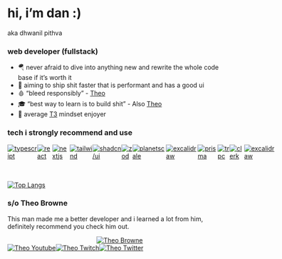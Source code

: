 # hi, i’m dan :)

aka dhwanil pithva

### web developer (fullstack)

- 🪂 never afraid to dive into anything new and rewrite the whole code base if it’s worth it
- 🚀 aiming to ship shit faster that is performant and has a good ui
- 🩸 “bleed responsibly” - [Theo](https://github.com/t3dotgg)
- 🎓 “best way to learn is to build shit” - Also [Theo](https://github.com/t3dotgg)
- 🗿 average [T3](https://create.t3.gg) mindset enjoyer

### tech i strongly recommend and use
<div style="display: flex;">
  <a href="https://www.typescriptlang.org"><img src="https://raw.githubusercontent.com/danielcranney/readme-generator/main/public/icons/skills/typescript-colored.svg" width="48" height="48" alt="typescript" /></a>
  <a href="https://react.dev"><img src="https://raw.githubusercontent.com/danielcranney/readme-generator/main/public/icons/skills/react-colored.svg" width="48" height="48" alt="react" /></a>
  <a href="https://nextjs.org"><img src="https://raw.githubusercontent.com/danielcranney/readme-generator/main/public/icons/skills/nextjs-colored-dark.svg" width="48" height="48" alt="nextjs" /></a>
  <a href="https://tanstack.com/query"><img src="https://raw.githubusercontent.com/AndersDJohnson/AndersDJohnson/master/images/react-query.svg" width="48" height="48" alt="react query" /></a>
  <a href=""><img src="https://raw.githubusercontent.com/danielcranney/readme-generator/main/public/icons/skills/tailwindcss-colored.svg" width="48" height="48" alt="tailwind" /></a>
  <a href="https://ui.shadcn.com"><img src="https://ui.shadcn.com/favicon.ico" width="48" height="48" alt="shadcn/ui" /></a>
  <a href="https://zod.dev"><img src="https://zod.dev/logo.svg" width="48" height="48" alt="zod" /></a>
  <a href="https://planetscale.com"><img src="https://avatars.githubusercontent.com/u/35612527?s=200&v=4" width="48" height="48" alt="planetscale" /></a>
  <a href="https://orm.drizzle.team"><img src="https://avatars.githubusercontent.com/u/108468352?s=200&v=4" width="48" height="48" alt="excalidraw" /></a>
  <a href="https://www.prisma.io"><img src="https://avatars.githubusercontent.com/u/17219288?s=200&v=4" width="48" height="48" alt="prisma" /></a>
  <a href="https://trpc.io"><img src="https://avatars.githubusercontent.com/u/78011399?s=200&v=4" width="48" height="48" alt="trpc" /></a>
  <a href="https://clerk.com"><img src="https://avatars.githubusercontent.com/u/49538330?s=200&v=4" width="48" height="48" alt="clerk" /></a>
  <a href="https://excalidraw.com"><img src="https://excalidraw.com/favicon.ico" width="48" height="48" alt="excalidraw" /></a>
</div>

<br/>

[![Top Langs](https://github-readme-stats.vercel.app/api/top-langs/?username=danpiths&layout=compact&theme=dark)](https://github.com/anuraghazra/github-readme-stats)

### s/o Theo Browne
This man made me a better developer and i learned a lot from him, definitely recommend you check him out.
<div align="center">
  <a href="https://github.com/t3dotgg"><img src="https://avatars.githubusercontent.com/u/6751787?v=4" width="96" height="96" alt="Theo Browne" /></a>
</div>
<div align="center" style="display: flex;">
  <a href="https://www.youtube.com/c/theobrowne1017"><img src="https://raw.githubusercontent.com/danielcranney/readme-generator/main/public/icons/socials/youtube.svg" width="32" height="32" alt="Theo Youtube" /></a>
  <a href="https://www.twitch.tv/theo"><img src="https://raw.githubusercontent.com/danielcranney/readme-generator/main/public/icons/socials/twitch.svg" width="32" height="32" alt="Theo Twitch" /></a>
  <a href="https://twitter.com/t3dotgg"><img src="https://raw.githubusercontent.com/danielcranney/readme-generator/main/public/icons/socials/twitter.svg" width="32" height="32" alt="Theo Twitter" /></a>
</div>
